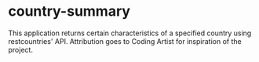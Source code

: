 # country-summary


This application returns certain characteristics of a specified country using restcountries' API. Attribution goes to Coding Artist for inspiration of the project.